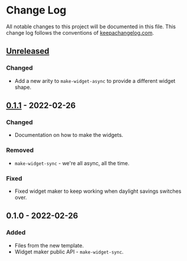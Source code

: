 # Change Log
All notable changes to this project will be documented in this file. This change log follows the conventions of [keepachangelog.com](http://keepachangelog.com/).

## [Unreleased]
### Changed
- Add a new arity to `make-widget-async` to provide a different widget shape.

## [0.1.1] - 2022-02-26
### Changed
- Documentation on how to make the widgets.

### Removed
- `make-widget-sync` - we're all async, all the time.

### Fixed
- Fixed widget maker to keep working when daylight savings switches over.

## 0.1.0 - 2022-02-26
### Added
- Files from the new template.
- Widget maker public API - `make-widget-sync`.

[Unreleased]: https://github.com/your-name/scs/compare/0.1.1...HEAD
[0.1.1]: https://github.com/your-name/scs/compare/0.1.0...0.1.1
